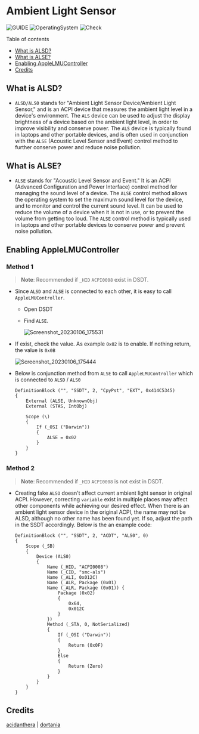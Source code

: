 # Ambient Light Sensor

![GUIDE](https://img.shields.io/badge/Guide-ACPI-purple)
![OperatingSystem](https://img.shields.io/badge/OS-Hackintosh-blue)
![Check](https://img.shields.io/badge/Status-Pass-brightgreen)

Table of contents

- [What is ALSD?](#what-is-alsd)
- [What is ALSE?](#what-is-alse)
- [Enabling AppleLMUController](#enabling-applelmucontroller)
- [Credits](#credits)

## What is ALSD?

- `ALSD/ALS0` stands for "Ambient Light Sensor Device/Ambient Light Sensor," and is an ACPI device that measures the ambient light level in a device's environment. The `ALS` device can be used to adjust the display brightness of a device based on the ambient light level, in order to improve visibility and conserve power. The `ALS` device is typically found in laptops and other portable devices, and is often used in conjunction with the `ALSE` (Acoustic Level Sensor and Event) control method to further conserve power and reduce noise pollution.

## What is ALSE?

- `ALSE` stands for "Acoustic Level Sensor and Event." It is an ACPI (Advanced Configuration and Power Interface) control method for managing the sound level of a device. The `ALSE` control method allows the operating system to set the maximum sound level for the device, and to monitor and control the current sound level. It can be used to reduce the volume of a device when it is not in use, or to prevent the volume from getting too loud. The `ALSE` control method is typically used in laptops and other portable devices to conserve power and prevent noise pollution.

## Enabling AppleLMUController

### Method 1

> **Note**: Recommended if `_HID` `ACPI0008` exist in DSDT.

- Since `ALSD` and `ALSE` is connected to each other, it is easy to call `AppleLMUController`.
  - Open DSDT
  - Find `ALSE`.

    ![Screenshot_20230106_175531](https://user-images.githubusercontent.com/72515939/210977256-8cd8f9a4-e46d-498d-a439-7fd7a91f9d40.png)

- If exist, check the value. As example `0x02` is to enable. If nothing return, the value is `0x0B`

    ![Screenshot_20230106_175444](https://user-images.githubusercontent.com/72515939/210977281-1e68af0d-1fe9-46bc-9b7f-99e2a52cfafa.png)

- Below is conjunction method from `ALSE` to call `AppleLMUController` which is connected to `ALSD` / `ALS0`

    ```asl
    DefinitionBlock ("", "SSDT", 2, "CpyPst", "EXT", 0x414C5345)
    {
        External (ALSE, UnknownObj)
        External (STAS, IntObj)

        Scope (\)
        {
            If (_OSI ("Darwin"))
            {
                ALSE = 0x02
            }
        }
    }
    ```

### Method 2

> **Note**: Recommended if `_HID` `ACPI0008` is not exist in DSDT.

- Creating fake `ALSO` doesn't affect current ambient light sensor in original ACPI. However, correcting `variable` exist in multiple places may affect other components while achieving our desired effect. When there is an ambient light sensor device in the original ACPI, the name may not be ALSD, although no other name has been found yet. If so, adjust the path in the SSDT accordingly. Below is the an example code:

  ```asl
  DefinitionBlock ("", "SSDT", 2, "ACDT", "ALS0", 0)
  {
      Scope (_SB)
      {
          Device (ALS0)
          {
              Name (_HID, "ACPI0008")
              Name (_CID, "smc-als")
              Name (_ALI, 0x012C)
              Name (_ALR, Package (0x01)
              Name (_ALR, Package (0x01)) {
                  Package (0x02)
                  {
                      0x64,
                      0x012C
                  }
              })
              Method (_STA, 0, NotSerialized)
              {
                  If (_OSI ("Darwin"))
                  {
                      Return (0x0F)
                  }
                  Else
                  {
                      Return (Zero)
                  }
              }
          }
      }
  }
  ```
  
## Credits

[acidanthera](https://github.com/acidanthera/) | [dortania](https://dortania.github.io)
